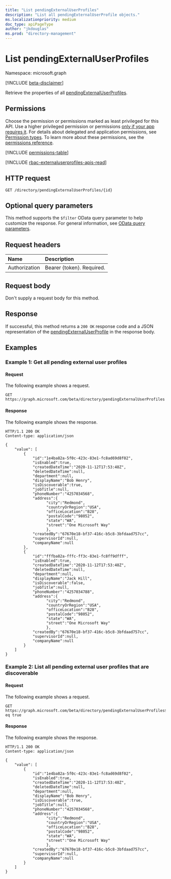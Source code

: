 ```yaml
---
title: "List pendingExternalUserProfiles"
description: "List all pendingExternalUserProfile objects."
ms.localizationpriority: medium
doc_type: apiPageType
author: "jkdouglas"
ms.prod: "directory-management"
---
```


# List pendingExternalUserProfiles

Namespace: microsoft.graph

[!INCLUDE [beta-disclaimer](../../includes/beta-disclaimer.md)]

Retrieve the properties of all [pendingExternalUserProfiles](../resources/pendingexternaluserprofile.md).

## Permissions

Choose the permission or permissions marked as least privileged for this API. Use a higher privileged permission or permissions [only if your app requires it](/graph/permissions-overview#best-practices-for-using-microsoft-graph-permissions). For details about delegated and application permissions, see [Permission types](/graph/permissions-overview#permission-types). To learn more about these permissions, see the [permissions reference](/graph/permissions-reference).

<!-- {
  "blockType": "permissions",
  "name": "directory-list-pendingexternaluserprofiles-permissions"
}
-->
[!INCLUDE [permissions-table](../includes/permissions/directory-list-pendingexternaluserprofiles-permissions.md)]

[!INCLUDE [rbac-externaluserprofiles-apis-read](../includes/rbac-for-apis/rbac-externaluserprofiles-apis-read.md)]

## HTTP request

<!-- { "blockType": "ignored" } -->

```http
GET /directory/pendingExternalUserProfiles/{id}
```

## Optional query parameters

This method supports the `$filter` OData query parameter to help customize the response. For general information, see [OData query parameters](/graph/query-parameters).

## Request headers

|Name|Description|
|:---------------|:----------|
|Authorization|Bearer {token}. Required.|

## Request body

Don't supply a request body for this method.

## Response

If successful, this method returns a `200 OK` response code and a JSON representation of the [pendingExternalUserProfile](../resources/pendingexternaluserprofile.md) in the response body.

## Examples

### Example 1: Get all pending external user profiles

#### Request

The following example shows a request.

<!-- {
  "blockType": "request",
  "name": "list_pendingExternalUserProfiles"
}
-->

``` http
GET https://graph.microsoft.com/beta/directory/pendingExternalUserProfiles
```

#### Response

The following example shows the response.

<!-- {
  "blockType": "response",
  "truncated": true,
  "@odata.type": "Collection(microsoft.graph.pendingExternalUserProfile)"
} -->

```http
HTTP/1.1 200 OK
Content-type: application/json

{
    "value": [
        {
            "id":"1e4ba82a-5f0c-423c-83e1-fc8ad69d8f02",
            "isEnabled":true,
            "createdDateTime":"2020-11-12T17:53:48Z",
            "deletedDateTime":null,
            "department":null,
            "displayName":"Bob Henry",
            "isDiscoverable":true,
            "jobTitle":null,
            "phoneNumber":"4257034568",
            "address":{
                  "city":"Redmond",
                  "countryOrRegion":"USA",
                  "officeLocation":"B28",
                  "postalCode":"98052",
                  "state":"WA",
                  "street":"One Microsoft Way"
                  },
            "createdBy":"67670e18-bf37-416c-b5c8-3bfdaad757cc",
            "supervisorId":null,
            "companyName":null
        },
        {
            "id":"fffba82a-fffc-ff3c-83e1-fc8ff9dfff",
            "isEnabled":true,
            "createdDateTime":"2020-11-12T17:53:48Z",
            "deletedDateTime":null,
            "department":null,
            "displayName":"Jack Hill",
            "isDiscoverable":false,
            "jobTitle":null,
            "phoneNumber":"4257034788",
            "address":{
                  "city":"Redmond",
                  "countryOrRegion":"USA",
                  "officeLocation":"B28",
                  "postalCode":"98052",
                  "state":"WA",
                  "street":"One Microsoft Way"
                  },
            "createdBy":"67670e18-bf37-416c-b5c8-3bfdaad757cc",
            "supervisorId":null,
            "companyName":null
        }
    ]
}
```

### Example 2: List all pending external user profiles that are discoverable

#### Request

The following example shows a request.

<!-- {
  "blockType": "request",
  "name": "list_pendingExternalUserProfiles_filter"
}
-->

``` http
GET https://graph.microsoft.com/beta/directory/pendingExternalUserProfiles$filter=isDiscoverable eq true
```

#### Response

The following example shows the response.

<!-- {
  "blockType": "response",
  "truncated": true,
  "@odata.type": "Collection(microsoft.graph.pendingExternalUserProfile)"
} -->

```http
HTTP/1.1 200 OK
Content-type: application/json

{
    "value": [
        {
            "id":"1e4ba82a-5f0c-423c-83e1-fc8ad69d8f02",
            "isEnabled":true,
            "createdDateTime":"2020-11-12T17:53:48Z",
            "deletedDateTime":null,
            "department":null,
            "displayName":"Bob Henry",
            "isDiscoverable":true,
            "jobTitle":null,
            "phoneNumber":"4257034568",
            "address":{
                  "city":"Redmond",
                  "countryOrRegion":"USA",
                  "officeLocation":"B28",
                  "postalCode":"98052",
                  "state":"WA",
                  "street":"One Microsoft Way"
                  },
            "createdBy":"67670e18-bf37-416c-b5c8-3bfdaad757cc",
            "supervisorId":null,
            "companyName":null
        }
    ]
}
```

<!-- {
  "type": "#page.annotation",
  "description": "List pendingExternalUserProfile",
  "keywords": "",
  "section": "documentation",
  "tocPath": "",
  "suppressions": []
}-->
